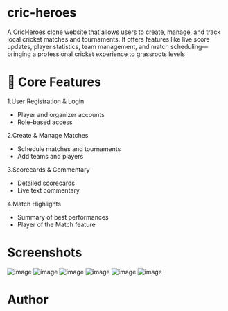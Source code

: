 # cric-heroes
A CricHeroes clone website that allows users to create, manage, and track local cricket matches and tournaments. It offers features like live score updates, player statistics, team management, and match scheduling—bringing a professional cricket experience to grassroots levels

# 🏏 Core Features
1.User Registration & Login
- Player and organizer accounts
- Role-based access

2.Create & Manage Matches
- Schedule matches and tournaments
- Add teams and players

3.Scorecards & Commentary
- Detailed scorecards
- Live text commentary

4.Match Highlights
- Summary of best performances
- Player of the Match feature

# Screenshots
![image](https://github.com/user-attachments/assets/9aabb81f-68d7-4d86-abc4-7d390c1f4c89)
![image](https://github.com/user-attachments/assets/e94c3547-f2c9-454a-aa78-c49c8d6de26e)
![image](https://github.com/user-attachments/assets/4f830cd3-195b-483e-b777-56cc840caba6)
![image](https://github.com/user-attachments/assets/40cf5c89-3a91-4efd-a6de-e5450a791a39)
![image](https://github.com/user-attachments/assets/7652d9b5-6db6-444d-beb2-538d6a59bb7b)
![image](https://github.com/user-attachments/assets/89ea7613-472b-4ce4-883a-d51ca5a8647c)






# Author
